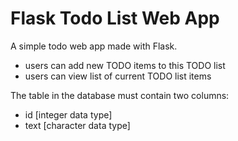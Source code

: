 
# Flask Todo List Web App

A simple todo web app made with Flask.   
  - users  can add new TODO items to this TODO list
  - users  can view list of current TODO list items
  

The table in the database must contain two columns:    
* id [integer data type]
* text [character data type]


